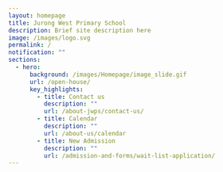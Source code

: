 ```yaml
---
layout: homepage
title: Jurong West Primary School
description: Brief site description here
image: /images/logo.svg
permalink: /
notification: ""
sections:
  - hero:
      background: /images/Homepage/image_slide.gif
      url: /open-house/
      key_highlights:
        - title: Contact us
          description: ""
          url: /about-jwps/contact-us/
        - title: Calendar
          description: ""
          url: /about-us/calendar
        - title: New Admission
          description: ""
          url: /admission-and-forms/wait-list-application/
---
```

